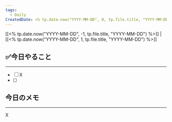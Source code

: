 ```yaml
---
tags:
  - Daily
CreatedDate: <% tp.date.now("YYYY-MM-DD", 0, tp.file.title, "YYYY-MM-DD") %>]]
---
```

[[<% tp.date.now("YYYY-MM-DD", -1, tp.file.title, "YYYY-MM-DD") %>]] | [[<% tp.date.now("YYYY-MM-DD", 1, tp.file.title, "YYYY-MM-DD") %>]]

## ✅今日やること
---
- [ ] X 
- [ ] 

## 今日のメモ
---
X
